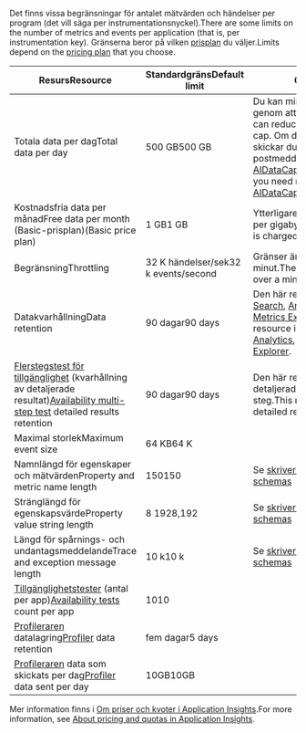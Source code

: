 <span data-ttu-id="3e1f9-101">Det finns vissa begränsningar för antalet mätvärden och händelser per program (det vill säga per instrumentationsnyckel).</span><span class="sxs-lookup"><span data-stu-id="3e1f9-101">There are some limits on the number of metrics and events per application (that is, per instrumentation key).</span></span> <span data-ttu-id="3e1f9-102">Gränserna beror på vilken [prisplan](https://azure.microsoft.com/pricing/details/application-insights/) du väljer.</span><span class="sxs-lookup"><span data-stu-id="3e1f9-102">Limits depend on the [pricing plan](https://azure.microsoft.com/pricing/details/application-insights/) that you choose.</span></span>

| <span data-ttu-id="3e1f9-103">**Resurs**</span><span class="sxs-lookup"><span data-stu-id="3e1f9-103">**Resource**</span></span> | <span data-ttu-id="3e1f9-104">**Standardgräns**</span><span class="sxs-lookup"><span data-stu-id="3e1f9-104">**Default limit**</span></span> | <span data-ttu-id="3e1f9-105">**Obs!**</span><span class="sxs-lookup"><span data-stu-id="3e1f9-105">**Note**</span></span>
| --- | --- | --- |
| <span data-ttu-id="3e1f9-106">Totala data per dag</span><span class="sxs-lookup"><span data-stu-id="3e1f9-106">Total data per day</span></span> | <span data-ttu-id="3e1f9-107">500 GB</span><span class="sxs-lookup"><span data-stu-id="3e1f9-107">500 GB</span></span> | <span data-ttu-id="3e1f9-108">Du kan minska datamängden genom att ange ett tak.</span><span class="sxs-lookup"><span data-stu-id="3e1f9-108">You can reduce data by setting a cap.</span></span> <span data-ttu-id="3e1f9-109">Om du behöver mer skickar du ett e-postmeddelande till AIDataCap@microsoft.com.</span><span class="sxs-lookup"><span data-stu-id="3e1f9-109">If you need more, mail AIDataCap@microsoft.com.</span></span>
| <span data-ttu-id="3e1f9-110">Kostnadsfria data per månad</span><span class="sxs-lookup"><span data-stu-id="3e1f9-110">Free data per month</span></span><br/> <span data-ttu-id="3e1f9-111">(Basic-prisplan)</span><span class="sxs-lookup"><span data-stu-id="3e1f9-111">(Basic price plan)</span></span> | <span data-ttu-id="3e1f9-112">1 GB</span><span class="sxs-lookup"><span data-stu-id="3e1f9-112">1 GB</span></span> | <span data-ttu-id="3e1f9-113">Ytterligare data debiteras per gigabyte.</span><span class="sxs-lookup"><span data-stu-id="3e1f9-113">Additional data is charged per gigabyte.</span></span>
| <span data-ttu-id="3e1f9-114">Begränsning</span><span class="sxs-lookup"><span data-stu-id="3e1f9-114">Throttling</span></span> | <span data-ttu-id="3e1f9-115">32 K händelser/sek</span><span class="sxs-lookup"><span data-stu-id="3e1f9-115">32 k events/second</span></span> | <span data-ttu-id="3e1f9-116">Gränser är mätt under en minut.</span><span class="sxs-lookup"><span data-stu-id="3e1f9-116">The limit is measured over a minute.</span></span>
| <span data-ttu-id="3e1f9-117">Datakvarhållning</span><span class="sxs-lookup"><span data-stu-id="3e1f9-117">Data retention</span></span> | <span data-ttu-id="3e1f9-118">90 dagar</span><span class="sxs-lookup"><span data-stu-id="3e1f9-118">90 days</span></span> | <span data-ttu-id="3e1f9-119">Den här resursen är för [Search](../articles/application-insights/app-insights-diagnostic-search.md), [Analytics](../articles/application-insights/app-insights-analytics.md) och [Metrics Explorer](../articles/application-insights/app-insights-metrics-explorer.md).</span><span class="sxs-lookup"><span data-stu-id="3e1f9-119">This resource is for [Search](../articles/application-insights/app-insights-diagnostic-search.md), [Analytics](../articles/application-insights/app-insights-analytics.md), and [Metrics Explorer](../articles/application-insights/app-insights-metrics-explorer.md).</span></span>
| <span data-ttu-id="3e1f9-120">[Flerstegstest för tillgänglighet](../articles/application-insights/app-insights-monitor-web-app-availability.md#multi-step-web-tests) (kvarhållning av detaljerade resultat)</span><span class="sxs-lookup"><span data-stu-id="3e1f9-120">[Availability multi-step test](../articles/application-insights/app-insights-monitor-web-app-availability.md#multi-step-web-tests) detailed results retention</span></span> | <span data-ttu-id="3e1f9-121">90 dagar</span><span class="sxs-lookup"><span data-stu-id="3e1f9-121">90 days</span></span> | <span data-ttu-id="3e1f9-122">Den här resursen innehåller detaljerade resultat för varje steg.</span><span class="sxs-lookup"><span data-stu-id="3e1f9-122">This resource provides detailed results of each step.</span></span>
| <span data-ttu-id="3e1f9-123">Maximal storlek</span><span class="sxs-lookup"><span data-stu-id="3e1f9-123">Maximum event size</span></span> | <span data-ttu-id="3e1f9-124">64 KB</span><span class="sxs-lookup"><span data-stu-id="3e1f9-124">64 K</span></span> | 
| <span data-ttu-id="3e1f9-125">Namnlängd för egenskaper och mätvärden</span><span class="sxs-lookup"><span data-stu-id="3e1f9-125">Property and metric name length</span></span> | <span data-ttu-id="3e1f9-126">150</span><span class="sxs-lookup"><span data-stu-id="3e1f9-126">150</span></span> | <span data-ttu-id="3e1f9-127">Se [skriver scheman](https://github.com/Microsoft/ApplicationInsights-Home/blob/master/EndpointSpecs/Schemas/Docs/)</span><span class="sxs-lookup"><span data-stu-id="3e1f9-127">See [type schemas](https://github.com/Microsoft/ApplicationInsights-Home/blob/master/EndpointSpecs/Schemas/Docs/)</span></span>
| <span data-ttu-id="3e1f9-128">Stränglängd för egenskapsvärde</span><span class="sxs-lookup"><span data-stu-id="3e1f9-128">Property value string length</span></span> | <span data-ttu-id="3e1f9-129">8 192</span><span class="sxs-lookup"><span data-stu-id="3e1f9-129">8,192</span></span> | <span data-ttu-id="3e1f9-130">Se [skriver scheman](https://github.com/Microsoft/ApplicationInsights-Home/blob/master/EndpointSpecs/Schemas/Docs/)</span><span class="sxs-lookup"><span data-stu-id="3e1f9-130">See [type schemas](https://github.com/Microsoft/ApplicationInsights-Home/blob/master/EndpointSpecs/Schemas/Docs/)</span></span>
| <span data-ttu-id="3e1f9-131">Längd för spårnings- och undantagsmeddelande</span><span class="sxs-lookup"><span data-stu-id="3e1f9-131">Trace and exception message length</span></span> | <span data-ttu-id="3e1f9-132">10 k</span><span class="sxs-lookup"><span data-stu-id="3e1f9-132">10 k</span></span> | <span data-ttu-id="3e1f9-133">Se [skriver scheman](https://github.com/Microsoft/ApplicationInsights-Home/blob/master/EndpointSpecs/Schemas/Docs/)</span><span class="sxs-lookup"><span data-stu-id="3e1f9-133">See [type schemas](https://github.com/Microsoft/ApplicationInsights-Home/blob/master/EndpointSpecs/Schemas/Docs/)</span></span>
| <span data-ttu-id="3e1f9-134">[Tillgänglighetstester](../articles/application-insights/app-insights-monitor-web-app-availability.md) (antal per app)</span><span class="sxs-lookup"><span data-stu-id="3e1f9-134">[Availability tests](../articles/application-insights/app-insights-monitor-web-app-availability.md) count per app</span></span>  | <span data-ttu-id="3e1f9-135">10</span><span class="sxs-lookup"><span data-stu-id="3e1f9-135">10</span></span> |
| <span data-ttu-id="3e1f9-136">[Profileraren](../articles/application-insights/app-insights-profiler.md) datalagring</span><span class="sxs-lookup"><span data-stu-id="3e1f9-136">[Profiler](../articles/application-insights/app-insights-profiler.md) data retention</span></span> | <span data-ttu-id="3e1f9-137">fem dagar</span><span class="sxs-lookup"><span data-stu-id="3e1f9-137">5 days</span></span> |
| <span data-ttu-id="3e1f9-138">[Profileraren](../articles/application-insights/app-insights-profiler.md) data som skickats per dag</span><span class="sxs-lookup"><span data-stu-id="3e1f9-138">[Profiler](../articles/application-insights/app-insights-profiler.md) data sent per day</span></span> | <span data-ttu-id="3e1f9-139">10GB</span><span class="sxs-lookup"><span data-stu-id="3e1f9-139">10GB</span></span> |

<span data-ttu-id="3e1f9-140">Mer information finns i [Om priser och kvoter i Application Insights](../articles/application-insights/app-insights-pricing.md).</span><span class="sxs-lookup"><span data-stu-id="3e1f9-140">For more information, see [About pricing and quotas in Application Insights](../articles/application-insights/app-insights-pricing.md).</span></span>

